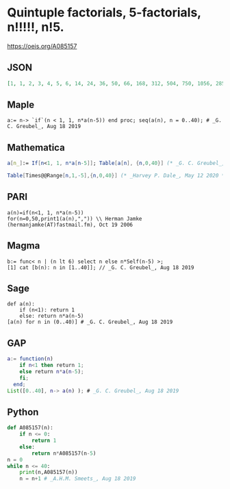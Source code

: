 # Quintuple factorials, 5\-factorials, n\!\!\!\!\!, n\!5\.
https://oeis.org/A085157
## JSON
```JSON
[1, 1, 2, 3, 4, 5, 6, 14, 24, 36, 50, 66, 168, 312, 504, 750, 1056, 2856, 5616, 9576, 15000, 22176, 62832, 129168, 229824, 375000, 576576, 1696464, 3616704, 6664896, 11250000, 17873856, 54286848, 119351232, 226606464, 393750000, 643458816]
```
## Maple
```Maple
a:= n-> `if`(n < 1, 1, n*a(n-5)) end proc; seq(a(n), n = 0..40); # _G. C. Greubel_, Aug 18 2019
```
## Mathematica
```Mathematica
a[n_]:= If[n<1, 1, n*a[n-5]]; Table[a[n], {n,0,40}] (* _G. C. Greubel_, Aug 18 2019 *)
```
```Mathematica
Table[Times@@Range[n,1,-5],{n,0,40}] (* _Harvey P. Dale_, May 12 2020 *)
```
## PARI
```PARI
a(n)=if(n<1, 1, n*a(n-5))
for(n=0,50,print1(a(n),",")) \\ Herman Jamke (hermanjamke(AT)fastmail.fm), Oct 19 2006
```
## Magma
```Magma
b:= func< n | (n lt 6) select n else n*Self(n-5) >;
[1] cat [b(n): n in [1..40]]; // _G. C. Greubel_, Aug 18 2019
```
## Sage
```Sage
def a(n):
    if (n<1): return 1
    else: return n*a(n-5)
[a(n) for n in (0..40)] # _G. C. Greubel_, Aug 18 2019
```
## GAP
```GAP
a:= function(n)
    if n<1 then return 1;
    else return n*a(n-5);
    fi;
  end;
List([0..40], n-> a(n) ); # _G. C. Greubel_, Aug 18 2019
```
## Python
```Python
def A085157(n):
    if n <= 0:
        return 1
    else:
        return n*A085157(n-5)
n = 0
while n <= 40:
    print(n,A085157(n))
    n = n+1 # _A.H.M. Smeets_, Aug 18 2019
```
